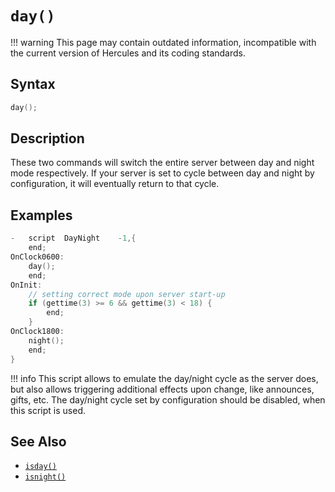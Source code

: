 # `day()`

!!! warning
	This page may contain outdated information, incompatible with the current version of Hercules and its coding standards.

## Syntax

```c
day();
```

## Description

These two commands will switch the entire server between day and night mode respectively. If your server is set to cycle between day and night by configuration, it will eventually return to that cycle.

## Examples

```c
-	script	DayNight	-1,{
	end;
OnClock0600:
	day();
	end;
OnInit:
	// setting correct mode upon server start-up
	if (gettime(3) >= 6 && gettime(3) < 18) {
		end;
	}
OnClock1800:
	night();
	end;
}
```

!!! info
	This script allows to emulate the day/night cycle as the server does, but also allows triggering additional effects upon change, like announces, gifts, etc. The day/night cycle set by configuration should be disabled, when this script is used.

## See Also

- [`isday()`](isday.md)
- [`isnight()`](isnight.md)

